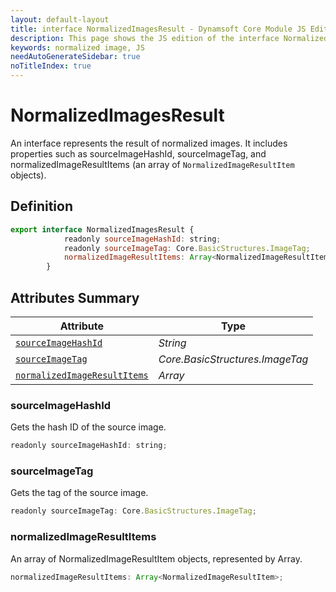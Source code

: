 ```yaml
---
layout: default-layout
title: interface NormalizedImagesResult - Dynamsoft Core Module JS Edition API Reference
description: This page shows the JS edition of the interface NormalizedImagesResult in Dynamsoft Core Module.
keywords: normalized image, JS
needAutoGenerateSidebar: true
noTitleIndex: true
---
```


# NormalizedImagesResult

An interface represents the result of normalized images. It includes properties such as sourceImageHashId, sourceImageTag, and normalizedImageResultItems (an array of `NormalizedImageResultItem` objects).

## Definition

```js
export interface NormalizedImagesResult {
            readonly sourceImageHashId: string;
            readonly sourceImageTag: Core.BasicStructures.ImageTag;
            normalizedImageResultItems: Array<NormalizedImageResultItem>;
        }
```

## Attributes Summary

| Attribute               | Type |
|----------------------|-------------|
| [`sourceImageHashId`](#sourceimagehashid) | *String* |
| [`sourceImageTag`](#sourceimagetag) | *Core.BasicStructures.ImageTag* |
| [`normalizedImageResultItems`](#normalizedimageresultitems) | *Array<NormalizedImagesResult>* |

### sourceImageHashId

Gets the hash ID of the source image.

```js
readonly sourceImageHashId: string;
```

### sourceImageTag

Gets the tag of the source image.

```js
readonly sourceImageTag: Core.BasicStructures.ImageTag;
```

### normalizedImageResultItems

An array of NormalizedImageResultItem objects, represented by Array<NormalizedImageResultItem>.

```js
normalizedImageResultItems: Array<NormalizedImageResultItem>;
```